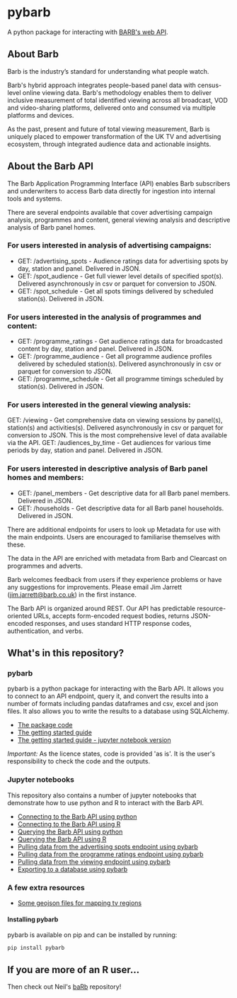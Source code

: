 # pybarb

A python package for interacting with [BARB's web API](https://barb-api.co.uk/api-docs).

## About Barb

Barb is the industry’s standard for understanding what people watch.

Barb's hybrid approach integrates people-based panel data with census-level online viewing data. Barb's methodology enables them to deliver inclusive measurement of total identified viewing across all broadcast, VOD and video-sharing platforms, delivered onto and consumed via multiple platforms and devices.

As the past, present and future of total viewing measurement, Barb is uniquely placed to empower transformation of the UK TV and advertising ecosystem, through integrated audience data and actionable insights.

## About the Barb API

The Barb Application Programming Interface (API) enables Barb subscribers and underwriters to access Barb data directly for ingestion into internal tools and systems.

There are several endpoints available that cover advertising campaign analysis, programmes and content, general viewing analysis and descriptive analysis of Barb panel homes.

### For users interested in analysis of advertising campaigns:

- GET: /advertising_spots - Audience ratings data for advertising spots by day, station and panel. Delivered in JSON.
- GET: /spot_audience - Get full viewer level details of specified spot(s). Delivered asynchronously in csv or parquet for conversion to JSON.
- GET: /spot_schedule - Get all spots timings delivered by scheduled station(s). Delivered in JSON.


### For users interested in the analysis of programmes and content:

- GET: /programme_ratings - Get audience ratings data for broadcasted content by day, station and panel. Delivered in JSON.
- GET: /programme_audience - Get all programme audience profiles delivered by scheduled station(s). Delivered asynchronously in csv or parquet for conversion to JSON.
- GET: /programme_schedule - Get all programme timings scheduled by station(s). Delivered in JSON.


### For users interested in the general viewing analysis:

GET: /viewing - Get comprehensive data on viewing sessions by panel(s), station(s) and activities(s). Delivered asynchronously in csv or parquet for conversion to JSON. This is the most comprehensive level of data available via the API.
GET: /audiences_by_time - Get audiences for various time periods by day, station and panel. Delivered in JSON.

### For users interested in descriptive analysis of Barb panel homes and members:

- GET: /panel_members - Get descriptive data for all Barb panel members. Delivered in JSON.
- GET: /households - Get descriptive data for all Barb panel households. Delivered in JSON.

There are additional endpoints for users to look up Metadata for use with the main endpoints. Users are encouraged to familiarise themselves with these.

The data in the API are enriched with metadata from Barb and Clearcast on programmes and adverts.

Barb welcomes feedback from users if they experience problems or have any suggestions for improvements. Please email Jim Jarrett (jim.jarrett@barb.co.uk) in the first instance.

The Barb API is organized around REST. Our API has predictable resource-oriented URLs, accepts form-encoded request bodies, returns JSON-encoded responses, and uses standard HTTP response codes, authentication, and verbs.


## What's in this repository?

### pybarb

pybarb is a python package for interacting with the Barb API. It allows you to connect to an API endpoint, query it, and convert the results into a number of formats including pandas dataframes and csv, excel and json files. It also allows you to write the results to a database using SQLAlchemy. 

- [The package code](https://github.com/coppeliaMLA/pybarb/tree/main/pybarb)
- [The getting started guide](http://www.coppelia.io/pybarb/pybarb/getting_started.html)
- [The getting started guide - jupyter notebook version](https://github.com/coppeliaMLA/pybarb/blob/main/pybarb/getting_started.ipynb)

*Important:* As the licence states, code is provided 'as is'. It is the user's responsibility to check the code and the outputs.

### Jupyter notebooks

This repository also contains a number of jupyter notebooks that demonstrate how to use python and R to interact with the Barb API. 

- [Connecting to the Barb API using python](jupyter_notebooks/connecting_to_the_barb_api_using_python.ipynb)
- [Connecting to the Barb API using R](jupyter_notebooks/connecting_to_the_barb_api_using_R.ipynb)
- [Querying the Barb API using python](jupyter_notebooks/querying_the_barb_api_using_python.ipynb)
- [Querying the Barb API using R](jupyter_notebooks/querying_the_barb_api_using_R.ipynb)
- [Pulling data from the advertising spots endpoint using pybarb](jupyter_notebooks/pulling_data_from_the_advertising_spots_endpoint_using_pybarb.ipynb)
- [Pulling data from the programme ratings endpoint using pybarb](jupyter_notebooks/pulling_data_from_the_programme_ratings_endpoint_using_pybarb.ipynb)
- [Pulling data from the viewing endpoint using pybarb](jupyter_notebooks/pulling_data_from_the_viewing_endpoint_using_pybarb.ipynb)
- [Exporting to a database using pybarb](jupyter_notebooks/exporting_to_a_database_using_pybarb.ipynb)

### A few extra resources

- [Some geojson files for mapping tv regions](assets/tv_regions)

#### Installing pybarb

pybarb is available on pip and can be installed by running:

```
pip install pybarb
```

## If you are more of an R user...

Then check out Neil's [baRb](https://github.com/neilc-itv/baRb) repository!


